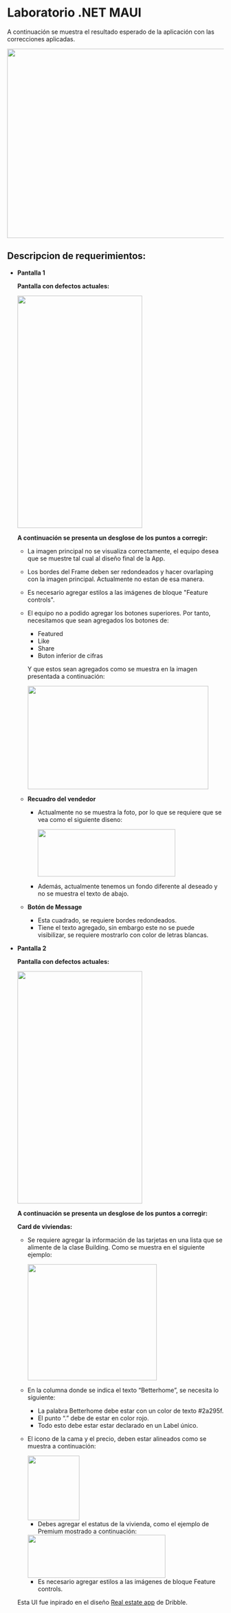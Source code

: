 # **Laboratorio .NET MAUI**

A continuación se muestra el resultado esperado de la aplicación  con las correcciones aplicadas.

<p>
<img src="https://github.com/platzi/laboratorio-netmaui-ui-reservas-wip/blob/main/Images/RealEstateAppUI.png" height="440" width="520"/>
</p>

## Descripcion de requerimientos:

- **Pantalla 1**
    
    **Pantalla con defectos actuales:**
    
    <img src="https://github.com/platzi/laboratorio-netmaui-ui-reservas-wip/blob/main/Images/Pantalla1.png" height="540" width="290"/>

    **A continuación se presenta un desglose de los puntos a corregir:**
    
    - La imagen principal no se visualiza correctamente, el equipo desea que se muestre tal cual al diseño final de la App.
    - Los bordes del Frame deben ser redondeados y hacer ovarlaping con la imagen principal. Actualmente no estan de esa manera.
    - Es necesario agregar estilos a las imágenes de bloque "Feature controls".
    - El equipo no a podido agregar los botones superiores. Por tanto, necesitamos que sean agregados los botones de:
        - Featured
        - Like
        - Share
        - Buton inferior de cifras
        
        Y que estos sean agregados como se muestra en la imagen presentada a continuación:
        
        <img src="https://github.com/platzi/laboratorio-netmaui-ui-reservas-wip/blob/main/Images/Pantalla1.1.png" height="240" width="420"/>
        
    - **Recuadro del vendedor**
        - Actualmente no se muestra la foto, por lo que se requiere que se vea como el siguiente diseno:
            
          <img src="https://github.com/platzi/laboratorio-netmaui-ui-reservas-wip/blob/main/Images/Pantalla1.2.png" height="110" width="320"/>
            
        - Además, actualmente tenemos un fondo diferente al deseado y no se muestra el texto de abajo.
    - **Botón de Message**
        - Esta cuadrado, se requiere bordes redondeados.
        - Tiene el texto agregado, sin embargo este no se puede visibilizar, se requiere mostrarlo con color de letras blancas.
        
- **Pantalla 2**
    
    **Pantalla con defectos actuales:**
    
    <img src="https://github.com/platzi/laboratorio-netmaui-ui-reservas-wip/blob/main/Images/Pantalla2.png" height="540" width="290"/>
    
    **A continuación se presenta un desglose de los puntos a corregir:**
    
    **Card de viviendas:**
    
    - Se requiere agregar la información de las tarjetas en una lista que se alimente de la clase Building.  Como se muestra en el siguiente ejemplo:
    
      <img src="https://github.com/platzi/laboratorio-netmaui-ui-reservas-wip/blob/main/Images/Pantalla2.1.png" height="270" width="300"/>
    
    - En la columna donde se indica el texto “Betterhome”, se necesita lo siguiente:
        - La palabra Betterhome debe estar con un color de texto #2a295f.
        - El punto “.” debe de estar en color rojo.
        - Todo esto debe estar estar declarado en un Label único.
    - El icono de la cama y el precio, deben estar alineados como se muestra a continuación:
        
      <img src="https://github.com/platzi/laboratorio-netmaui-ui-reservas-wip/blob/main/Images/Pantalla2.2.png" height="150" width="120"/>
        
        - Debes agregar el estatus de la vivienda, como el ejemplo de Premium mostrado a continuación:
            
        <img src="https://github.com/platzi/laboratorio-netmaui-ui-reservas-wip/blob/main/Images/Pantalla2.3.png" height="100" width="320"/>
            
        - Es necesario agregar estilos a las imágenes de bloque Feature controls.
        
   <p> Esta UI fue inpirado en el diseño <a href="https://dribbble.com/shots/16415832-Real-estate-app" Target="_blank">Real estate app</a> de Dribble.</>
